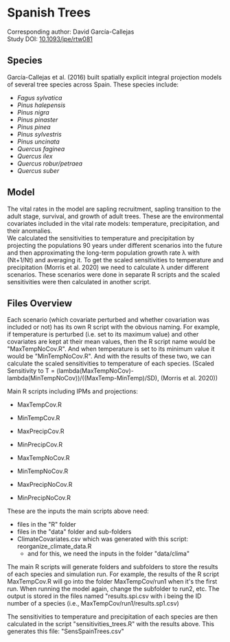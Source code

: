 
# Spanish Trees

Corresponding author: David García-Callejas  
Study DOI: [10.1093/jpe/rtw081](https://academic.oup.com/jpe/article/10/5/731/3062498)

## Species

García-Callejas et al. (2016) built spatially explicit integral projection models of several tree species across Spain. These species include:
- _Fagus sylvatica_
- _Pinus halepensis_
- _Pinus nigra_
- _Pinus pinaster_
- _Pinus pinea_
- _Pinus sylvestris_
- _Pinus uncinata_
- _Quercus faginea_
- _Quercus ilex_
- _Quercus robur/petraea_
- _Quercus suber_

## Model

The vital rates in the model are sapling recruitment, sapling transition to the adult stage, survival, and growth of adult trees. These are the environmental covariates included in the vital rate models: temperature, precipitation, and their anomalies.  
We calculated the sensitivities to temperature and precipitation by projecting the populations 90 years under different scenarios into the future and then approximating the long-term population growth rate λ with (Nt+1/Nt) and averaging it. To get the scaled sensitivities to temperature and precipitation (Morris et al. 2020) we need to calculate λ under different scenarios. These scenarios were done in separate R scripts and the scaled sensitivities were then calculated in another script. 

## Files Overview

Each scenario (which covariate perturbed and whether covariation was included or not) has its own R script with the obvious naming. For example, if temperature is perturbed (i.e. set to its maximum value) and other covariates are kept at their mean values, then the R script name would be "MaxTempNoCov.R". And when temperature is set to its minimum value it would be "MinTempNoCov.R". And with the results of these two, we can calculate the scaled sensitivities to temperature of each species. (Scaled Sensitivity to T = (lambda(MaxTempNoCov)-lambda(MinTempNoCov))/((MaxTemp-MinTemp)/SD), (Morris et al. 2020))

Main R scripts including IPMs and projections:
- MaxTempCov.R
- MinTempCov.R
- MaxPrecipCov.R
- MinPrecipCov.R
  
- MaxTempNoCov.R
- MinTempNoCov.R
- MaxPrecipNoCov.R
- MinPrecipNoCov.R

These are the inputs the main scripts above need:
- files in the "R" folder
- files in the "data" folder and sub-folders
- ClimateCovariates.csv which was generated with this script: reorganize_climate_data.R
    - and for this, we need the inputs in the folder "data/clima"

The main R scripts will generate folders and subfolders to store the results of each species and simulation run. For example, the results of the R script MaxTempCov.R will go into the folder MaxTempCov/run1 when it's the first run. When running the model again, change the subfolder to run2, etc. The output is stored in the files named "results.spi.csv with i being the ID number of a species (i.e., MaxTempCov/run1/results.sp1.csv)

The sensitivities to temperature and precipitation of each species are then calculated in the script "sensitivities_trees.R" with the results above. This generates this file: "SensSpainTrees.csv"



